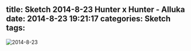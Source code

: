 title: Sketch 2014-8-23 Hunter x Hunter - Alluka
date: 2014-8-23 19:21:17
categories: Sketch
tags:
---
![2014-8-23](/img/sketches/2014.8.23.JPG)
